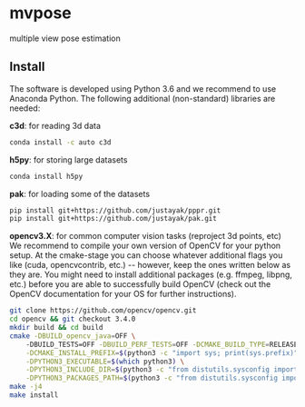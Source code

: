 # mvpose
multiple view pose estimation

## Install
The software is developed using Python 3.6 and we recommend to use Anaconda Python.
The following additional (non-standard) libraries are needed:

**c3d**: for reading 3d data
```bash
conda install -c auto c3d
```

**h5py**: for storing large datasets
```bash
conda install h5py
```

**pak**: for loading some of the datasets
```bash
pip install git+https://github.com/justayak/pppr.git
pip install git+https://github.com/justayak/pak.git
```

**opencv3.X**: for common computer vision tasks (reproject 3d points, etc)
We recommend to compile your own version of OpenCV for your python setup.
At the cmake-stage you can choose whatever additional flags you like (cuda, opencvcontrib, etc.) -- 
however, keep the ones written below as they are. You might need to install
additional packages (e.g. ffmpeg, libpng, etc.) before you are able to successfully
build OpenCV (check out the OpenCV documentation for your OS for further instructions).
```bash
git clone https://github.com/opencv/opencv.git
cd opencv && git checkout 3.4.0
mkdir build && cd build
cmake -DBUILD_opencv_java=OFF \ 
    -DBUILD_TESTS=OFF -DBUILD_PERF_TESTS=OFF -DCMAKE_BUILD_TYPE=RELEASE \
    -DCMAKE_INSTALL_PREFIX=$(python3 -c "import sys; print(sys.prefix)") \
    -DPYTHON3_EXECUTABLE=$(which python3) \
    -DPYTHON3_INCLUDE_DIR=$(python3 -c "from distutils.sysconfig import get_python_inc; print(get_python_inc())") \
    -DPYTHON3_PACKAGES_PATH=$(python3 -c "from distutils.sysconfig import get_python_lib; print(get_python_lib())") .. 
make -j4
make install
```
